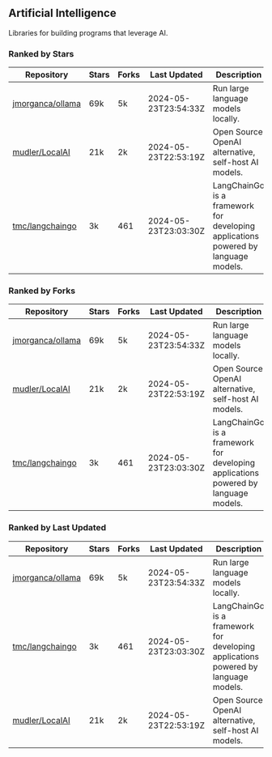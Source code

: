 ## Artificial Intelligence

Libraries for building programs that leverage AI.

### Ranked by Stars

| Repository | Stars | Forks | Last Updated | Description | 
|------------|-------|-------|--------------|-------------|
| [jmorganca/ollama](https://github.com/jmorganca/ollama) | 69k | 5k | 2024-05-23T23:54:33Z |  Run large language models locally. |
| [mudler/LocalAI](https://github.com/mudler/LocalAI) | 21k | 2k | 2024-05-23T22:53:19Z |  Open Source OpenAI alternative, self-host AI models. |
| [tmc/langchaingo](https://github.com/tmc/langchaingo) | 3k | 461 | 2024-05-23T23:03:30Z |  LangChainGo is a framework for developing applications powered by language models. |

### Ranked by Forks

| Repository | Stars | Forks | Last Updated | Description | 
|------------|-------|-------|--------------|-------------|
| [jmorganca/ollama](https://github.com/jmorganca/ollama) | 69k | 5k | 2024-05-23T23:54:33Z |  Run large language models locally. |
| [mudler/LocalAI](https://github.com/mudler/LocalAI) | 21k | 2k | 2024-05-23T22:53:19Z |  Open Source OpenAI alternative, self-host AI models. |
| [tmc/langchaingo](https://github.com/tmc/langchaingo) | 3k | 461 | 2024-05-23T23:03:30Z |  LangChainGo is a framework for developing applications powered by language models. |

### Ranked by Last Updated

| Repository | Stars | Forks | Last Updated | Description | 
|------------|-------|-------|--------------|-------------|
| [jmorganca/ollama](https://github.com/jmorganca/ollama) | 69k | 5k | 2024-05-23T23:54:33Z |  Run large language models locally. |
| [tmc/langchaingo](https://github.com/tmc/langchaingo) | 3k | 461 | 2024-05-23T23:03:30Z |  LangChainGo is a framework for developing applications powered by language models. |
| [mudler/LocalAI](https://github.com/mudler/LocalAI) | 21k | 2k | 2024-05-23T22:53:19Z |  Open Source OpenAI alternative, self-host AI models. |

